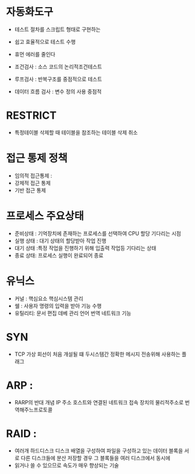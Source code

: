 # 자동화도구 
- 테스트 절차를 스크립트 형태로 구현하는 
- 쉽고 효율적으로 테스트 수행 
- 휴먼 에러를 줄인다


- 조건검사 : 소스 코드의 논리적조건테스트
- 루프검사 : 반복구조를 중점적으로 테스트
- 데이터 흐름 검사 : 변수 정의 사용 중점적


# RESTRICT 
- 특정테이블 삭제할 때 테이블을 참조하는 테이블 삭제 취소

# 접근 통제 정책 
- 임의적 접근통제 : 
- 강제적 접근 통제
- 기반 접근 통제



# 프로세스 주요상태 
- 준비상태 : 기억장치에 존재하는 프로세스를 선택하여 CPU 할당 기다리는 시점
- 실행 상태 : 대기 상태의 할당받아 작업 진행
- 대기 상태 :특정 작업을 진행하기 위해 입출력 작업등 기다리는 상태
- 종료 상태: 프로세스 실행이 완료되어 종료


# 유닉스 
- 커널 : 핵심요소 핵심시스템 관리
- 쉘 : 사용자 명령의 입력을 받아 기능 수행 
- 유틸리티: 문서 편집 데베 관리 언어 번역 네트워크 기능


# SYN 
- TCP 가상 회선이 처음 개설될 떄 두시스템간 정확한 메시지 전송위해 사용하는 플래그


# ARP :
- RARP의 반대 개념 IP 주소 호스트와 연결된 네트워크 접속 장치의 물리적주소로 번역해주느프로토콜


# RAID : 
- 여러개 하드디스크 디스크 배열을 구성하여 파일을 구성하고 있는 데이터 블록을 서로 다른 디스크들에 분산 저장할 경우 그 블록들을 여러 디스크에서 동시에 
- 읽거나 쓸 수 있으므로 속도가 매우 향상되는 기술 



